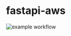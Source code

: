 # fastapi-aws
![example workflow](https://github.com/zander9648/fastapi-aws/actions/workflows/main/badge.svg)
